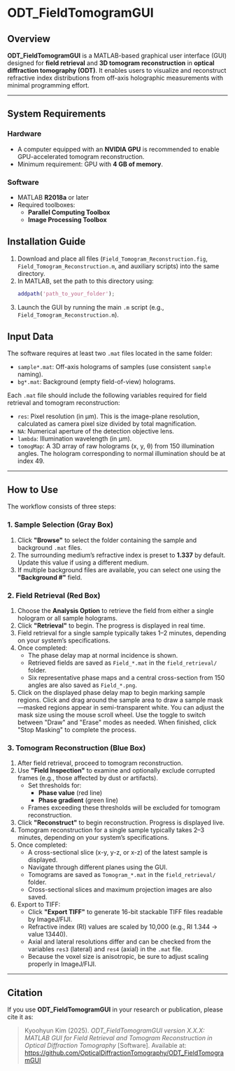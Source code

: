 # ODT_FieldTomogramGUI

## Overview

**ODT_FieldTomogramGUI** is a MATLAB-based graphical user interface (GUI) designed for **field retrieval** and **3D tomogram reconstruction** in **optical diffraction tomography (ODT)**. It enables users to visualize and reconstruct refractive index distributions from off-axis holographic measurements with minimal programming effort.

---

## System Requirements

### Hardware
- A computer equipped with an **NVIDIA GPU** is recommended to enable GPU-accelerated tomogram reconstruction.
- Minimum requirement: GPU with **4 GB of memory**.

### Software
- MATLAB **R2018a** or later
- Required toolboxes:
  - **Parallel Computing Toolbox**
  - **Image Processing Toolbox**

## Installation Guide

1. Download and place all files (`Field_Tomogram_Reconstruction.fig`, `Field_Tomogram_Reconstruction.m`, and auxiliary scripts) into the same directory.
2. In MATLAB, set the path to this directory using:
   ```matlab
   addpath('path_to_your_folder');
   ```
3. Launch the GUI by running the main `.m` script (e.g., `Field_Tomogram_Reconstruction.m`).

## Input Data

The software requires at least two `.mat` files located in the same folder:

- `sample*.mat`: Off-axis holograms of samples (use consistent `sample` naming).
- `bg*.mat`: Background (empty field-of-view) holograms.

Each `.mat` file should include the following variables required for field retrieval and tomogram reconstruction:
- `res`: Pixel resolution (in µm). This is the image-plane resolution, calculated as camera pixel size divided by total magnification.
- `NA`: Numerical aperture of the detection objective lens.
- `lambda`: Illumination wavelength (in µm).
- `tomogMap`: A 3D array of raw holograms (x, y, θ) from 150 illumination angles. The hologram corresponding to normal illumination should be at index 49.
 
---

## How to Use

The workflow consists of three steps:

### 1. Sample Selection (Gray Box)

1. Click **"Browse"** to select the folder containing the sample and background `.mat` files.
2. The surrounding medium’s refractive index is preset to **1.337** by default. Update this value if using a different medium.
3. If multiple background files are available, you can select one using the **"Background #"** field.

### 2. Field Retrieval (Red Box)

1. Choose the **Analysis Option** to retrieve the field from either a single hologram or all sample holograms.
2. Click **"Retrieval"** to begin. The progress is displayed in real time.
3. Field retrieval for a single sample typically takes 1–2 minutes, depending on your system’s specifications.
4. Once completed:
   - The phase delay map at normal incidence is shown.
   - Retrieved fields are saved as `Field_*.mat` in the `field_retrieval/` folder.
   - Six representative phase maps and a central cross-section from 150 angles are also saved as `Field_*.png`.
5. Click on the displayed phase delay map to begin marking sample regions. Click and drag around the sample area to draw a sample mask—masked regions appear in semi-transparent white. You can adjust the mask size using the mouse scroll wheel. Use the toggle to switch between "Draw" and "Erase" modes as needed. When finished, click "Stop Masking" to complete the process.

### 3. Tomogram Reconstruction (Blue Box)

1. After field retrieval, proceed to tomogram reconstruction.
2. Use **"Field Inspection"** to examine and optionally exclude corrupted frames (e.g., those affected by dust or artifacts).
   - Set thresholds for:
     - **Phase value** (red line)
     - **Phase gradient** (green line)
   - Frames exceeding these thresholds will be excluded for tomogram reconstruction.
3. Click **"Reconstruct"** to begin reconstruction. Progress is displayed live.
4. Tomogram reconstruction for a single sample typically takes 2–3 minutes, depending on your system’s specifications.
5. Once completed:
   - A cross-sectional slice (x-y, y-z, or x-z) of the latest sample is displayed.
   - Navigate through different planes using the GUI.
   - Tomograms are saved as `Tomogram_*.mat` in the `field_retrieval/` folder.
   - Cross-sectional slices and maximum projection images are also saved.
6. Export to TIFF:
   - Click **"Export TIFF"** to generate 16-bit stackable TIFF files readable by ImageJ/FIJI.
   - Refractive index (RI) values are scaled by 10,000 (e.g., RI 1.344 → value 13440).
   - Axial and lateral resolutions differ and can be checked from the variables `res3` (lateral) and `res4` (axial) in the `.mat` file.
   - Because the voxel size is anisotropic, be sure to adjust scaling properly in ImageJ/FIJI.

---

## Citation

If you use **ODT_FieldTomogramGUI** in your research or publication, please cite it as:

> Kyoohyun Kim (2025). *ODT_FieldTomogramGUI version X.X.X: MATLAB GUI for Field Retrieval and Tomogram Reconstruction in Optical Diffraction Tomography* [Software]. Available at: https://github.com/OpticalDiffractionTomography/ODT_FieldTomogramGUI
